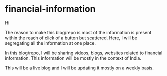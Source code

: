 # financial-information

Hi

The reason to make this blog/repo is most of the information is present within the reach of click of a button but scattered. Here, I will be segregating all the information at one place.

In this blog/repo, I will be sharing videos, blogs, websites related to financial information. This information will be mostly in the context of India.

This will be a live blog and I will be updating it mostly on a weekly basis. 
